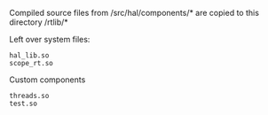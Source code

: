 Compiled source files from /src/hal/components/* are copied to this directory /rtlib/*

Left over system files:

    hal_lib.so
    scope_rt.so
    
Custom components

    threads.so
    test.so

